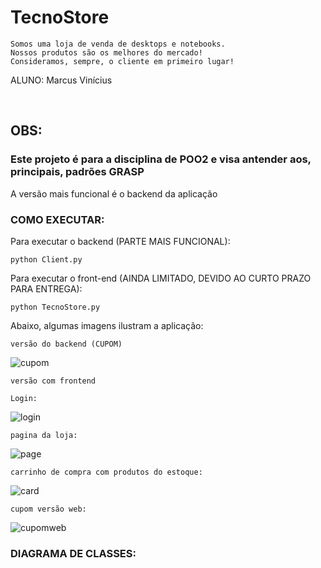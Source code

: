 # TecnoStore


    Somos uma loja de venda de desktops e notebooks.
    Nossos produtos são os melhores do mercado!
    Consideramos, sempre, o cliente em primeiro lugar!


ALUNO: Marcus Vinícius

<br>

## OBS:
###  Este projeto é para a disciplina de POO2 e visa antender aos, principais, padrões GRASP


A versão mais funcional é o backend da aplicação
<br>


### COMO EXECUTAR:

Para executar o backend (PARTE MAIS FUNCIONAL):

    python Client.py

Para executar o front-end (AINDA LIMITADO, DEVIDO AO CURTO PRAZO PARA ENTREGA):

    python TecnoStore.py


Abaixo, algumas imagens ilustram a aplicação:


    versão do backend (CUPOM)
    
    
  ![cupom](https://user-images.githubusercontent.com/88283829/193481103-1858e9d1-a577-4805-a10c-a6c60d5154a0.png)

    
    versão com frontend
    
    Login:
    
 ![login](https://user-images.githubusercontent.com/88283829/193481109-0247363a-7a43-4c23-a797-7eda6b52ceca.png)

    
    pagina da loja:
    
 ![page](https://user-images.githubusercontent.com/88283829/193481117-2232ae03-b89e-4bc0-9f7b-685fd9a40fa7.png)


    carrinho de compra com produtos do estoque:
    
![card](https://user-images.githubusercontent.com/88283829/193481123-3dc00740-c726-4de7-8bb1-7b4914c3a2de.png)


    cupom versão web:
    
  ![cupomweb](https://user-images.githubusercontent.com/88283829/193481137-b85d6dad-62be-4195-8373-3339bba6fabd.png)

    
### DIAGRAMA DE CLASSES:



